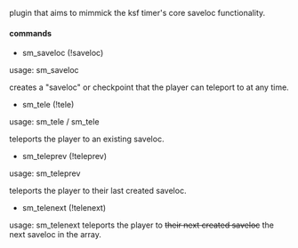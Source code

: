 plugin that aims to mimmick the ksf timer's core saveloc functionality.

#### commands 

- sm_saveloc (!saveloc)

usage: sm_saveloc

creates a "saveloc" or checkpoint that the player can teleport to at any time.

- sm_tele (!tele)

usage: sm_tele / sm_tele <number>

teleports the player to an existing saveloc.

- sm_teleprev (!teleprev)

usage: sm_teleprev

teleports the player to their last created saveloc.

- sm_telenext (!telenext)

usage: sm_telenext 
teleports the player to ~~their next created saveloc~~ the next saveloc in the array.